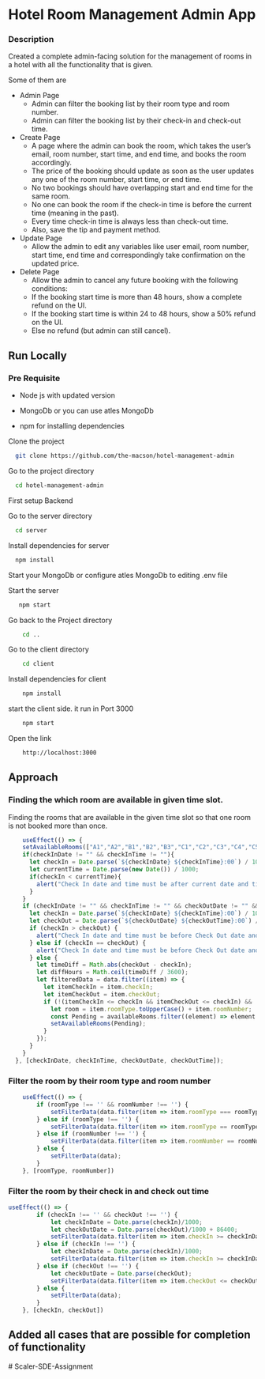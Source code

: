 
# Hotel Room Management Admin App

### Description
Created a complete admin-facing solution for the management of rooms in a hotel with all the functionality that is given.

Some of them are

- Admin Page
    - Admin can filter the booking list by their room type and room number.
    - Admin can filter the booking list by their check-in and check-out time.
- Create Page
    - A page where the admin can book the room, which takes the user’s email, room number, start time, and end time, and books the room accordingly.
    - The price of the booking should update as soon as the user updates any one of the room number, start time, or end time.
    - No two bookings should have overlapping start and end time for the same room.
    - No one can book the room if the check-in time is before the current time (meaning in the past).
    - Every time check-in time is always less than check-out time.
    - Also, save the tip and payment method.
- Update Page
    - Allow the admin to edit any variables like user email, room number, start time, end time and correspondingly take confirmation on the updated price.
- Delete Page
    - Allow the admin to cancel any future booking with the following conditions:
    - If the booking start time is more than 48 hours, show a complete refund on the UI.
    - If the booking start time is within 24 to 48 hours, show a 50% refund on the UI.
    - Else no refund (but admin can still cancel).





## Run Locally
### Pre Requisite 

- Node js with updated version 

- MongoDb or you can use atles MongoDb

- npm for installing dependencies

Clone the project

```bash
  git clone https://github.com/the-macson/hotel-management-admin
```

Go to the project directory

```bash
  cd hotel-management-admin
```

First setup Backend

Go to the server directory

```bash
  cd server
```

Install dependencies for server

```bash
  npm install
```

Start your MongoDb or configure atles MongoDb to editing  .env file

Start the server

```bash
   npm start
```

Go back to the Project directory

```bash
    cd ..
```

Go to the client directory

```bash
    cd client
```

Install dependencies for client

```bash
    npm install
```

start the client side. it run in Port 3000

```bash
    npm start
```

Open the link 
```bash
    http://localhost:3000
```

## Approach 

### Finding the which room are available in given time slot.

Finding the rooms that are available in the given time slot so that one room is not booked more than once.

```javascript
    useEffect(() => {
    setAvailableRooms(["A1","A2","B1","B2","B3","C1","C2","C3","C4","C5"]);
    if(checkInDate != "" && checkInTime != ""){
      let checkIn = Date.parse(`${checkInDate} ${checkInTime}:00`) / 1000;
      let currentTime = Date.parse(new Date()) / 1000;
      if(checkIn < currentTime){
        alert("Check In date and time must be after current date and time");
      }
    }
    if (checkInDate != "" && checkInTime != "" && checkOutDate != "" && checkOutTime != "") {
      let checkIn = Date.parse(`${checkInDate} ${checkInTime}:00`) / 1000;
      let checkOut = Date.parse(`${checkOutDate} ${checkOutTime}:00`) / 1000;
      if (checkIn > checkOut) {
        alert("Check In date and time must be before Check Out date and time");
      } else if (checkIn == checkOut) {
        alert("Check In date and time must be before Check Out date and time");
      } else {
        let timeDiff = Math.abs(checkOut - checkIn);
        let diffHours = Math.ceil(timeDiff / 3600);
        let filteredData = data.filter((item) => {
          let itemCheckIn = item.checkIn;
          let itemCheckOut = item.checkOut;
          if (!(itemCheckIn <= checkIn && itemCheckOut <= checkIn) && !(itemCheckIn >= checkOut && itemCheckOut >= checkOut)) {
            let room = item.roomType.toUpperCase() + item.roomNumber;
            const Pending = availableRooms.filter((element) => element != room);
            setAvailableRooms(Pending);
          }
        });
      }
    }
  }, [checkInDate, checkInTime, checkOutDate, checkOutTime]);
```

### Filter the room by their room type and room number

```javascript
    useEffect(() => {
        if (roomType !== '' && roomNumber !== '') {
            setFilterData(data.filter(item => item.roomType === roomType && item.roomNumber == roomNumber));
        } else if (roomType !== '') {
            setFilterData(data.filter(item => item.roomType == roomType));
        } else if (roomNumber !== '') {
            setFilterData(data.filter(item => item.roomNumber == roomNumber));
        } else {
            setFilterData(data);
        }
    }, [roomType, roomNumber])
```

### Filter the room by their check in and check out time

```javascript
useEffect(() => {
        if (checkIn !== '' && checkOut !== '') {
            let checkInDate = Date.parse(checkIn)/1000;
            let checkOutDate = Date.parse(checkOut)/1000 + 86400;
            setFilterData(data.filter(item => item.checkIn >= checkInDate && item.checkOut <= checkOutDate));
        } else if (checkIn !== '') {
            let checkInDate = Date.parse(checkIn)/1000;
            setFilterData(data.filter(item => item.checkIn >= checkInDate));
        } else if (checkOut !== '') {
            let checkOutDate = Date.parse(checkOut);
            setFilterData(data.filter(item => item.checkOut <= checkOutDate));
        } else {
            setFilterData(data);
        }
    }, [checkIn, checkOut])
```

## Added all cases that are possible for completion of functionality 
#   S c a l e r - S D E - A s s i g n m e n t  
 